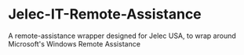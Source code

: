 # Jelec-IT-Remote-Assistance
A remote-assistance wrapper designed for Jelec USA, to wrap around Microsoft's Windows Remote Assistance
